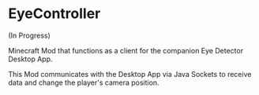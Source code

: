 # EyeController

(In Progress)

Minecraft Mod that functions as a client for the companion Eye Detector Desktop App.

This Mod communicates with the Desktop App via Java Sockets to receive data and change the player's camera position. 
